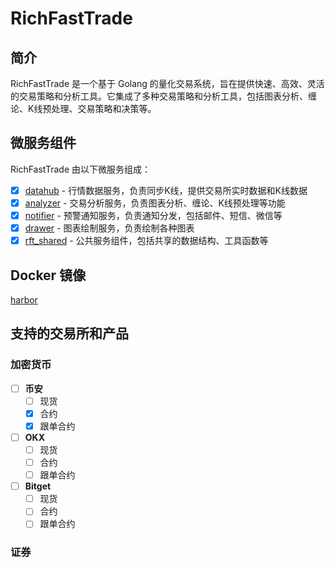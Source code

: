# RichFastTrade

## 简介

RichFastTrade 是一个基于 Golang 的量化交易系统，旨在提供快速、高效、灵活的交易策略和分析工具。它集成了多种交易策略和分析工具，包括图表分析、缠论、K线预处理、交易策略和决策等。

## 微服务组件

RichFastTrade 由以下微服务组成：

- [x] [datahub](https://github.com/RichFastTrade/datahub) - 行情数据服务，负责同步K线，提供交易所实时数据和K线数据
- [x] [analyzer](https://github.com/RichFastTrade/analyzer) - 交易分析服务，负责图表分析、缠论、K线预处理等功能
- [x] [notifier](https://github.com/RichFastTrade/notifier) - 预警通知服务，负责通知分发，包括邮件、短信、微信等
- [x] [drawer](https://github.com/RichFastTrade/drawer) - 图表绘制服务，负责绘制各种图表
- [x] [rft_shared](https://github.com/RichFastTrade/rft_shared) - 公共服务组件，包括共享的数据结构、工具函数等

## Docker 镜像
[harbor](https://harbor.richfast.trade)

## 支持的交易所和产品

### 加密货币
- [ ] **币安**
  - [ ] 现货
  - [x] 合约
  - [x] 跟单合约
- [ ] **OKX**
  - [ ] 现货
  - [ ] 合约
  - [ ] 跟单合约
- [ ] **Bitget**
  - [ ] 现货
  - [ ] 合约
  - [ ] 跟单合约

### 证券